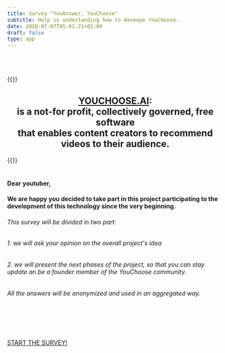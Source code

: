 ```yaml
---
title: Survey "YouAnswer, YouChoose"
subtitle: Help us undestanding how to deveope YouChoose.
date: 2020-07-07T05:01:21+02:00
draft: false
type: app
---
```


<br>
<br>

{{<colorblock color="primary" >}}
<h2 style="text-align:center">
<a href="http://youchoose.AI">YOUCHOOSE.AI</a>: 
<br>
is a not-for profit, collectively governed, free software
<br>
that enables content creators to recommend videos to their audience.
</h2>
{{<colorblock color="primary" >}}

<br>
<br>


#### Dear youtuber,
#### We are happy you decided to take part in this project participating to the development of this technology since the very beginning. 

###### This survey will be divided in two part: 
###### 1. we will ask your opinion on the overall project's idea
###### 2. we will present the next phases of the project, so that you can stay update an be a founder member of the YouChoose community.
######  All the answers will be anonymized and used in an aggregated way.

<br>
<br>

<div class="fba" style="padding-top:2rem;">
  <a class="fba" href="/q1/"><span class="fba"> START THE SURVEY!</span></a>
</div>

